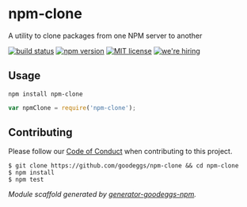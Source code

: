 # npm-clone

A utility to clone packages from one NPM server to another

[![build status][travis-badge]][travis-link]
[![npm version][npm-badge]][npm-link]
[![MIT license][license-badge]][license-link]
[![we're hiring][hiring-badge]][hiring-link]


## Usage

```
npm install npm-clone
```

```js
var npmClone = require('npm-clone');
```

## Contributing

Please follow our [Code of Conduct](https://github.com/goodeggs/npm-clone/blob/master/CODE_OF_CONDUCT.md)
when contributing to this project.

```
$ git clone https://github.com/goodeggs/npm-clone && cd npm-clone
$ npm install
$ npm test
```

_Module scaffold generated by [generator-goodeggs-npm](https://github.com/goodeggs/generator-goodeggs-npm)._


[travis-badge]: http://img.shields.io/travis/goodeggs/npm-clone.svg?style=flat-square
[travis-link]: https://travis-ci.org/goodeggs/npm-clone
[npm-badge]: http://img.shields.io/npm/v/npm-clone.svg?style=flat-square
[npm-link]: https://www.npmjs.org/package/npm-clone
[license-badge]: http://img.shields.io/badge/license-MIT-blue.svg?style=flat-square
[license-link]: LICENSE.md
[hiring-badge]: https://img.shields.io/badge/we're_hiring-yes-brightgreen.svg?style=flat-square
[hiring-link]: http://goodeggs.jobscore.com/?detail=Open+Source&sid=161
